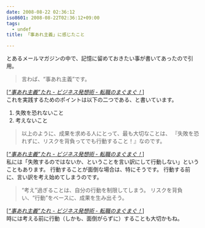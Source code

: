 ```yaml
---
date: 2008-08-22 02:36:12
iso8601: 2008-08-22T02:36:12+09:00
tags:
  - undef
title: 「事あれ主義」に感じたこと

---
```


とあるメールマガジンの中で、記憶に留めておきたい事が書いてあったので引用。
<blockquote cite="http://career.mag2.com/hassou/080529.html" title="&#8220;事あれ主義&#8221;たれ - ビジネス発想術 - 転職のまぐまぐ！" class="blockquote"><p>言わば、&#8220;事あれ主義&#8221;です。</p></blockquote><div class="cite">[<cite><a href="http://career.mag2.com/hassou/080529.html">&#8220;事あれ主義&#8221;たれ - ビジネス発想術 - 転職のまぐまぐ！</a></cite>]</div>
これを実践するためのポイントは以下の二つである、と書いています。
<ol>
<li>失敗を恐れないこと</li>
<li>考えないこと</li>
</ol>
<blockquote cite="http://career.mag2.com/hassou/080529.html" title="&#8220;事あれ主義&#8221;たれ - ビジネス発想術 - 転職のまぐまぐ！" class="blockquote"><p>以上のように、成果を求める人にとって、最も大切なことは、  『失敗を恐れずに、リスクを背負ってでも行動すること！』なのです。</p></blockquote><div class="cite">[<cite><a href="http://career.mag2.com/hassou/080529.html">&#8220;事あれ主義&#8221;たれ - ビジネス発想術 - 転職のまぐまぐ！</a></cite>]</div>
私には「失敗するのではないか、ということを言い訳にして行動しない」ということもあります。
行動することが面倒な場合は、特にそうです。
行動する前に、言い訳を考え始めてしまうのです。
<blockquote cite="http://career.mag2.com/hassou/080529.html" title="&#8220;事あれ主義&#8221;たれ - ビジネス発想術 - 転職のまぐまぐ！" class="blockquote"><p>&#8220;考え&#8221;過ぎることは、自分の行動を制限してしまう。 リスクを背負い、&#8220;行動&#8221;をベースに、成果を生み出そう。</p></blockquote><div class="cite">[<cite><a href="http://career.mag2.com/hassou/080529.html">&#8220;事あれ主義&#8221;たれ - ビジネス発想術 - 転職のまぐまぐ！</a></cite>]</div>
時には考える前に行動（しかも、面倒がらずに）することも大切かもね。
    	